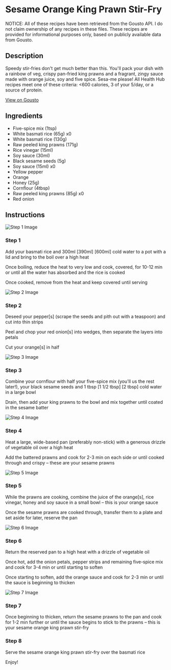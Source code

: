 # Sesame Orange King Prawn Stir-Fry

NOTICE: All of these recipes have been retrieved from the Gousto API. I do not claim ownership of any recipes in these files. These recipes are provided for informational purposes only, based on publicly available data from Gousto.

## Description

Speedy stir-fries don't get much better than this. You'll pack your dish with a rainbow of veg, crispy pan-fried king prawns and a fragrant, zingy sauce made with orange juice, soy and five spice. Sesa-me please! All Health Hub recipes meet one of these criteria: <600 calories, 3 of your 5/day, or a source of protein.

[View on Gousto](https://www.gousto.co.uk/recipes/cookbook/sesame-orange-king-prawn-stir-fry)

## Ingredients

- Five-spice mix (1tsp)
- White basmati rice (65g) x0
- White basmati rice (130g)
- Raw peeled king prawns (171g)
- Rice vinegar (15ml)
- Soy sauce (30ml)
- Black sesame seeds (5g)
- Soy sauce (15ml) x0
- Yellow pepper
- Orange
- Honey (25g)
- Cornflour (4tbsp)
- Raw peeled king prawns (85g) x0
- Red onion

## Instructions

![Step 1 Image](https://production-media.gousto.co.uk/cms/recipe-step-image/step-1-1721750259017-x200.jpg)

### Step 1

Add your basmati rice and 300ml <span class="text-purple">[390ml]</span> <span class="text-danger">[600ml]</span> cold water to a pot with a lid and bring to the boil over a high heat

Once boiling, reduce the heat to very low and cook, covered, for 10-12 min or until all the water has absorbed and the rice is cooked

Once cooked, remove from the heat and keep covered until serving

![Step 2 Image](https://production-media.gousto.co.uk/cms/recipe-step-image/step-2-copy-1721750276851-x200.jpg)

### Step 2

Deseed your pepper[s] (scrape the seeds and pith out with a teaspoon) and cut into thin strips

Peel and chop your red onion[s] into wedges, then separate the layers into petals

Cut your orange[s] in half

![Step 3 Image](https://production-media.gousto.co.uk/cms/recipe-step-image/step-3-1721750291552-x200.jpg)

### Step 3

Combine your cornflour with half your five-spice mix (you'll us the rest later!), your black sesame seeds and 1 tbsp <span class="text-purple">[1 1/2 tbsp] </span><span class="text-danger">[2 tbsp]</span> cold water in a large bowl

Drain, then add your king prawns to the bowl and mix together until coated in the sesame batter

![Step 4 Image](https://production-media.gousto.co.uk/cms/recipe-step-image/step-4-1721750336487-x200.jpg)

### Step 4

Heat a large, wide-based pan (preferably non-stick) with a generous drizzle of vegetable oil over a high heat

Add the battered prawns and cook for 2-3 min on each side or until cooked through and crispy – these are your sesame prawns

![Step 5 Image](https://production-media.gousto.co.uk/cms/recipe-step-image/step-5-copy-1721750376625-x200.jpg)

### Step 5

While the prawns are cooking, combine the juice of the orange[s], rice vinegar, honey and soy sauce in a small bowl – this is your orange sauce

Once the sesame prawns are cooked through, transfer them to a plate and set aside for later, reserve the pan

![Step 6 Image](https://production-media.gousto.co.uk/cms/recipe-step-image/step-6-1721750400151-x200.jpg)

### Step 6

Return the reserved pan to a high heat with a drizzle of vegetable oil

Once hot, add the onion petals, pepper strips and remaining five-spice mix and cook for 3-4 min or until starting to soften

Once starting to soften, add the orange sauce and cook for 2-3 min or until the sauce is beginning to thicken

![Step 7 Image](https://production-media.gousto.co.uk/cms/recipe-step-image/step-7-copy-1721750420144-x200.jpg)

### Step 7

Once beginning to thicken, return the sesame prawns to the pan and cook for 1-2 min further or until the sauce begins to stick to the prawns – this is your sesame orange king prawn stir-fry

### Step 8

Serve the sesame orange king prawn stir-fry over the basmati rice

Enjoy!

